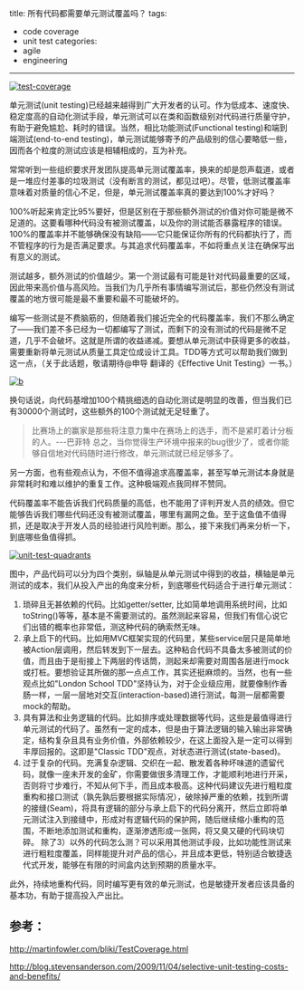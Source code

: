 title: 所有代码都需要单元测试覆盖吗？
tags:
  - code coverage
  - unit test
categories:
  - agile
  - engineering
---

[![test-coverage](http://jackyshen.com/wordpress/wp-content/uploads/2014/03/test-coverage-300x102.png)](http://jackyshen.com/wordpress/wp-content/uploads/2014/03/test-coverage.png)

单元测试(unit testing)已经越来越得到广大开发者的认可。作为低成本、速度快、稳定度高的自动化测试手段，单元测试可以在类和函数级别对代码进行质量守护，有助于避免尴尬、耗时的错误。当然，相比功能测试(Functional testing)和端到端测试(end-to-end testing)，单元测试能够寄予的产品级别的信心要略低一些，因而各个粒度的测试应该是相辅相成的，互为补充。

常常听到一些组织要求开发团队提高单元测试覆盖率，换来的却是怨声载道，或者是一堆应付差事的垃圾测试（没有断言的测试，都见过吧）。尽管，低测试覆盖率意味着对质量的信心不足，但是，单元测试覆盖率真的要达到100%才好吗？

<!--more-->

100%听起来肯定比95%要好，但是区别在于那些额外测试的价值对你可能是微不足道的。这要看哪种代码没有被测试覆盖，以及你的测试能否暴露程序的错误。100%的覆盖率并不能够确保没有缺陷——它只能保证你所有的代码都执行了，而不管程序的行为是否满足要求。与其追求代码覆盖率，不如将重点关注在确保写出有意义的测试。

测试越多，额外测试的价值越少。第一个测试最有可能是针对代码最重要的区域，因此带来高价值与高风险。当我们为几乎所有事情编写测试后，那些仍然没有测试覆盖的地方很可能是最不重要和最不可能破坏的。

编写一些测试是不费脑筋的，但随着我们接近完全的代码覆盖率，我们不那么确定了——我们差不多已经为一切都编写了测试，而剩下的没有测试的代码是微不足道，几乎不会破坏。这就是所谓的收益递减。要想从单元测试中获得更多的收益，需要重新将单元测试从质量工具定位成设计工具。TDD等方式可以帮助我们做到这一点，（关于此话题，敬请期待@申导 翻译的《Effective Unit Testing》一书。）

[![b](http://jackyshen.com/wordpress/wp-content/uploads/2014/03/b-280x300.png)](http://jackyshen.com/wordpress/wp-content/uploads/2014/03/b.png)

换句话说，向代码基增加100个精挑细选的自动化测试是明显的改善，但当我们已有30000个测试时，这些额外的100个测试就无足轻重了。

> 比赛场上的赢家是那些将注意力集中在赛场上的选手，而不是紧盯着计分板的人。---巴菲特
总之，当你觉得生产环境中报来的bug很少了，或者你能够自信地对代码随时进行修改，单元测试就已经足够多了。

另一方面，也有些观点认为，不但不值得追求高覆盖率，甚至写单元测试本身就是非常耗时和难以维护的重复工作。这种极端观点我同样不赞同。

代码覆盖率不能告诉我们代码质量的高低，也不能用了评判开发人员的绩效。但它能够告诉我们哪些代码还没有被测试覆盖，哪里有漏网之鱼。至于这鱼值不值得抓，还是取决于开发人员的经验进行风险判断。那么，接下来我们再来分析一下，到底哪些鱼值得抓。

[![unit-test-quadrants](http://jackyshen.com/wordpress/wp-content/uploads/2014/03/unit-test-quadrants-300x173.png)](http://jackyshen.com/wordpress/wp-content/uploads/2014/03/unit-test-quadrants.png)

图中，产品代码可以分为四个类别，纵轴是从单元测试中得到的收益，横轴是单元测试的成本，我们从投入产出的角度来分析，到底哪些代码适合于进行单元测试：

1.  琐碎且无甚依赖的代码。比如getter/setter, 比如简单地调用系统时间，比如 toString()等等，基本是不需要测试的。虽然测起来容易，但我们有信心说它们出错的概率也非常低，测这种代码的确索然无味。
2.  承上启下的代码。比如用MVC框架实现的代码里，某些service层只是简单地被Action层调用，然后转发到下一层去。这种粘合代码不具备太多被测试的价值，而且由于是衔接上下两层的传话筒，测起来却需要对周围各层进行mock或打桩。要想验证其所做的那一点点工作，其实还挺麻烦的。当然，也有一些观点比如"London School TDD"坚持认为，对于企业级应用，就要像制作香肠一样，一层一层地对交互(interaction-based)进行测试，每测一层都需要mock的帮助。
3.  具有算法和业务逻辑的代码。比如排序或处理数据等代码，这些是最值得进行单元测试的代码了。虽然有一定的成本，但是由于算法逻辑的输入输出非常确定，结构复杂且具有业务价值，外部依赖较少，在这上面投入是一定可以得到丰厚回报的。这即是"Classic TDD"观点，对状态进行测试(state-based)。
4.  过于复杂的代码。充满复杂逻辑、交织在一起、散发着各种坏味道的遗留代码，就像一座未开发的金矿，你需要做很多清理工作，才能顺利地进行开采，否则将寸步难行，不知从何下手，而且成本极高。这种代码建议先进行粗粒度重构和接口测试（孰先孰后要根据实际情况），破除掉严重的依赖，找到所谓的接缝(Seam)，将具有逻辑的部分与承上启下的代码分离开，然后立即将单元测试注入到接缝中，形成对有逻辑代码的保护网，随后继续缩小重构的范围，不断地添加测试和重构，逐渐渗透形成一张网，将又臭又硬的代码块切碎。
除了3）以外的代码怎么测？可以采用其他测试手段，比如功能性测试来进行粗粒度覆盖，同样能提升对产品的信心，并且成本更低，特别适合敏捷迭代式开发，能够在有限的时间盒内达到预期的质量水平。

此外，持续地重构代码，同时编写更有效的单元测试，也是敏捷开发者应该具备的基本功，有助于提高投入产出比。

## 参考：

<http://martinfowler.com/bliki/TestCoverage.html>

<http://blog.stevensanderson.com/2009/11/04/selective-unit-testing-costs-and-benefits/>